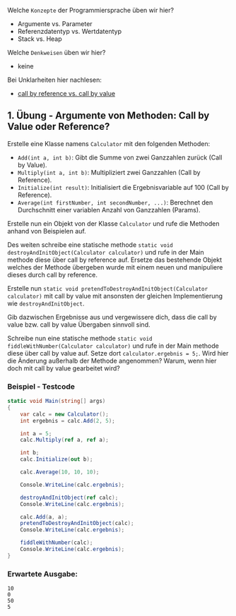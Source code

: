 Welche ``Konzepte`` der Programmiersprache üben wir hier?
* Argumente vs. Parameter
* Referenzdatentyp vs. Wertdatentyp  
* Stack vs. Heap

Welche ``Denkweisen`` üben wir hier?
* keine

Bei Unklarheiten hier nachlesen: 
* [call by reference vs. call by value](https://github.com/MrStrelow/BBRZ/blob/main/JET/modul_1_c%23_basics/L02BasicProgrammingConcepts/L02BasicProgrammingConcepts/L02.2CallByValueOrReference.md)

## 1. Übung - Argumente von Methoden: Call by Value oder Reference?

Erstelle eine Klasse namens `Calculator` mit den folgenden Methoden:
- `Add(int a, int b)`: Gibt die Summe von zwei Ganzzahlen zurück (Call by Value).
- `Multiply(int a, int b)`: Multipliziert zwei Ganzzahlen (Call by Reference).
- `Initialize(int result)`: Initialisiert die Ergebnisvariable auf 100 (Call by Reference).
- `Average(int firstNumber, int secondNumber, ...)`: Berechnet den Durchschnitt einer variablen Anzahl von Ganzzahlen (Params).

Erstelle nun ein Objekt von der Klasse `Calculator` und rufe die Methoden anhand von Beispielen auf.

Des weiten schreibe eine statische methode `static void destroyAndInitObject(Calculator calculator)` und rufe in der Main methode diese über call by reference auf. Ersetze das bestehende Objekt welches der Methode übergeben wurde mit einem neuen und manipuliere dieses durch call by reference.

Erstelle nun `static void pretendToDestroyAndInitObject(Calculator calculator)` mit call by value mit ansonsten der gleichen Implementierung wie `destroyAndInitObject`.

Gib dazwischen Ergebnisse aus und vergewissere dich, dass die call by value bzw. call by value Übergaben sinnvoll sind.

Schreibe nun eine statische methode `static void fiddleWithNumber(Calculator calculator)` und rufe in der Main methode diese über call by value auf. Setze dort `calculator.ergebnis = 5;`. Wird hier die Änderung außerhalb der Methode angenommen? Warum, wenn hier doch mit call by value gearbeitet wird?

### Beispiel - Testcode
```csharp
static void Main(string[] args)
{
    var calc = new Calculator();
    int ergebnis = calc.Add(2, 5);

    int a = 5;
    calc.Multiply(ref a, ref a);

    int b;
    calc.Initialize(out b);

    calc.Average(10, 10, 10);

    Console.WriteLine(calc.ergebnis);

    destroyAndInitObject(ref calc);
    Console.WriteLine(calc.ergebnis);

    calc.Add(a, a);
    pretendToDestroyAndInitObject(calc);
    Console.WriteLine(calc.ergebnis);

    fiddleWithNumber(calc);
    Console.WriteLine(calc.ergebnis);
}
```

### Erwartete Ausgabe:

```plaintext
10
0
50
5
```